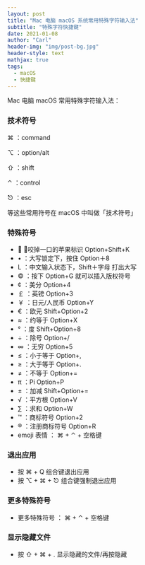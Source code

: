 ```yaml
---
layout: post
title: "Mac 电脑 macOS 系统常用特殊字符输入法"
subtitle: "特殊字符快捷键"
date: 2021-01-08
author: "Carl"
header-img: "img/post-bg.jpg"
header-style: text
mathjax: true
tags: 
  - macOS
  - 快捷键
---
```


Mac 电脑 macOS 常用特殊字符输入法：


### 技术符号

⌘	：command

⌥	：option/alt

⇧	：shift

⌃	：control

⎋	：esc

等这些常用符号在 macOS 中叫做「技术符号」


### 特殊符号

* 	：咬掉一口的苹果标识 Option+Shift+K
* •	：大写锁定下，按住 Option＋8
* L	：中文输入状态下，Shift＋字母 打出大写
* ©	：按下 Option+G 就可以插入版权符号
* ¢	：美分 Option+4
* ￡	：英镑 Option+3
* ￥	：日元/人民币 Option+Y
* €	：欧元 Shift+Option+2
* ≈	：约等于 Option+X
* °	：度 Shift+Option+8
* ÷	：除号 Option+/
* ∞	：无穷 Option+5
* ≤	：小于等于 Option+,
* ≥	：大于等于 Option+.
* ≠	：不等于 Option+=
* π	：Pi Option+P
* ±	：加减 Shift+Option+=
* √	：平方根 Option+V
* ∑	：求和 Option+W
* ™	：商标符号 Option+2 
* ®	：注册商标符号 Option+R
* emoji 表情 ： ⌘ + ⌃ + 空格键


### 退出应用

* 按 ⌘ + Q 组合键退出应用
* 按 ⌥ + ⌘ + ⎋ 组合键强制退出应用

### 更多特殊符号

* 更多特殊符号 ： ⌘ + ⌃ + 空格键

### 显示隐藏文件

* 按 ⇧ + ⌘ + . 显示隐藏的文件/再按隐藏

